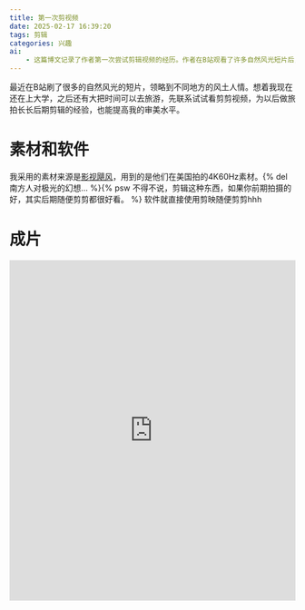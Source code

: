```yaml
---
title: 第一次剪视频
date: 2025-02-17 16:39:20
tags: 剪辑
categories: 兴趣
ai: 
    - 这篇博文记录了作者第一次尝试剪辑视频的经历。作者在B站观看了许多自然风光短片后，决定利用大学时间学习视频剪辑，为未来的旅行拍摄积累经验。博文介绍了素材来源和使用的软件，并展示了剪辑成片。
---
```



最近在B站刷了很多的自然风光的短片，领略到不同地方的风土人情。想着我现在还在上大学，之后还有大把时间可以去旅游，先联系试试看剪剪视频，为以后做旅拍长长后期剪辑的经验，也能提高我的审美水平。

# 素材和软件

我采用的素材来源是[影视飓风](https://www.ysjf.com/material)，用到的是他们在美国拍的4K60Hz素材。{% del 南方人对极光的幻想... %}{% psw 不得不说，剪辑这种东西，如果你前期拍摄的好，其实后期随便剪剪都很好看。 %}
软件就直接使用剪映随便剪剪hhh

# 成片


<div align="center">
  <iframe width="100%" height="100%" style="min-height: 400px;max-width: 1000px; max-height: 600px;" src="https://live.csdn.net/v/embed/463893" frameborder="0" allowfullscreen></iframe>
</div>